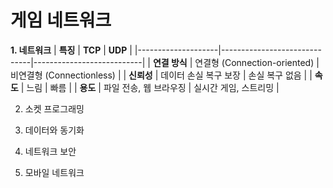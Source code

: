 # 게임 네트워크

**1. 네트워크**
| **특징**          | **TCP**                      | **UDP**                   |
|--------------------|------------------------------|---------------------------|
| **연결 방식**      | 연결형 (Connection-oriented) | 비연결형 (Connectionless) |
| **신뢰성**         | 데이터 손실 복구 보장       | 손실 복구 없음           |
| **속도**           | 느림                         | 빠름                      |
| **용도**           | 파일 전송, 웹 브라우징      | 실시간 게임, 스트리밍    |

2. 소켓 프로그래밍

3. 데이터와 동기화

4. 네트워크 보안

5. 모바일 네트워크

